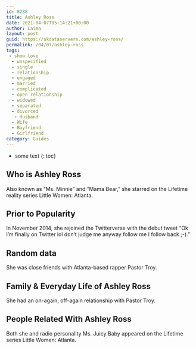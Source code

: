 ```yaml
---
id: 8288
title: Ashley Ross
date: 2021-04-07T05:14:21+00:00
author: Laima
layout: post
guid: https://ukdataservers.com/ashley-ross/
permalink: /04/07/ashley-ross
tags:
 - show love
  - unspecified
  - single
  - relationship
  - engaged
  - married
  - complicated
  - open relationship
  - widowed
  - separated
  - divorced
   - Husband
  - Wife
  - Boyfriend
  - Girlfriend
category: Guides
---
```


* some text
{: toc}


## Who is Ashley Ross
                  
                  
                  
Also known as &#8220;Ms. Minnie&#8221; and &#8220;Mama Bear,&#8221; she starred on the Lifetime reality series Little Women: Atlanta.
                  
              
            
              
            
                
                
                
## Prior to Popularity
                  
                  
                  
In November 2014, she rejoined the Twitterverse with the debut tweet &#8220;Ok I&#8217;m finally on Twitter lol don&#8217;t judge me anyway follow me I follow back ;-).&#8221;
                  
              
            
              
            
                
                
                
## Random data
                  
                  
                  
She was close friends with Atlanta-based rapper Pastor Troy.
                  
              
            
              
            
                
                
                
## Family & Everyday Life of Ashley Ross
                  
                  
                  
She had an on-again, off-again relationship with Pastor Troy.
                  
              
            
              
            
                
                
                
## People Related With Ashley Ross
                  
                  
                  
Both she and radio personality Ms. Juicy Baby appeared on the Lifetime series Little Women: Atlanta.
                  
              
            
              
            
                
              
            
              
              
            
            
              
            
          
          
          
